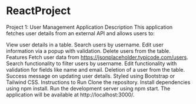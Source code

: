 # ReactProject
Project 1: User Management Application
Description
This application fetches user details from an external API and allows users to:

View user details in a table.
Search users by username.
Edit user information via a popup with validation.
Delete users from the table.
Features
Fetch user data from https://jsonplaceholder.typicode.com/users.
Search functionality to filter users by username.
Edit functionality with validation for fields like name and email.
Deletion of a user from the table.
Success message on updating user details.
Styled using Bootstrap or Tailwind CSS.
Instructions to Run
Clone the repository.
Install dependencies using npm install.
Run the development server using npm start.
The application will be available at http://localhost:3000/.
